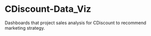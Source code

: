 # CDiscount-Data_Viz
Dashboards that project sales analysis for CDiscount to recommend marketing strategy.
